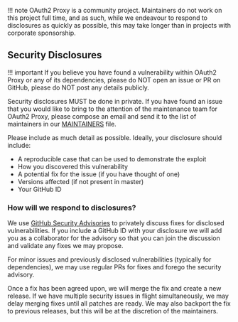 !!! note
    OAuth2 Proxy is a community project.
    Maintainers do not work on this project full time, and as such,
    while we endeavour to respond to disclosures as quickly as possible,
    this may take longer than in projects with corporate sponsorship.

## Security Disclosures

!!! important
    If you believe you have found a vulnerability within OAuth2 Proxy or any of its
    dependencies, please do NOT open an issue or PR on GitHub, please do NOT post
    any details publicly.

Security disclosures MUST be done in private.
If you have found an issue that you would like to bring to the attention of the
maintenance team for OAuth2 Proxy, please compose an email and send it to the
list of maintainers in our [MAINTAINERS](https://github.com/oauth2-proxy/oauth2-proxy/blob/master/MAINTAINERS) file.

Please include as much detail as possible.
Ideally, your disclosure should include:
- A reproducible case that can be used to demonstrate the exploit
- How you discovered this vulnerability
- A potential fix for the issue (if you have thought of one)
- Versions affected (if not present in master)
- Your GitHub ID

### How will we respond to disclosures?

We use [GitHub Security Advisories](https://docs.github.com/en/github/managing-security-vulnerabilities/about-github-security-advisories)
to privately discuss fixes for disclosed vulnerabilities.
If you include a GitHub ID with your disclosure we will add you as a collaborator
for the advisory so that you can join the discussion and validate any fixes
we may propose.

For minor issues and previously disclosed vulnerabilities (typically for
dependencies), we may use regular PRs for fixes and forego the security advisory.

Once a fix has been agreed upon, we will merge the fix and create a new release.
If we have multiple security issues in flight simultaneously, we may delay
merging fixes until all patches are ready.
We may also backport the fix to previous releases,
but this will be at the discretion of the maintainers.
